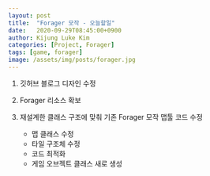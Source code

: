 ```yaml
---
layout: post
title:  "Forager 모작 - 오늘할일"
date:   2020-09-29T08:45:00+0900
author: Kijung Luke Kim
categories: [Project, Forager]
tags: [game, forager]
image: /assets/img/posts/forager.jpg
---
```


1. 깃허브 블로그 디자인 수정

2. Forager 리소스 확보

3. 재설계한 클래스 구조에 맞춰 기존 Forager 모작 맵툴 코드 수정
    - 맵 클래스 수정
    - 타일 구조체 수정
    - 코드 최적화
    - 게임 오브젝트 클래스 새로 생성 